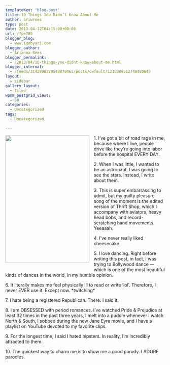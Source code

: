 ```yaml
---
templateKey: 'blog-post'
title: 10 Things You Didn’t Know About Me
author: ariwrees
type: post
date: 2013-04-12T04:15:00+00:00
url: /?p=705
blogger_blog:
  - www.igobyari.com
blogger_author:
  - Arianna Rees
blogger_permalink:
  - /2013/04/10-things-you-didnt-know-about-me.html
blogger_internal:
  - /feeds/3142898329549879465/posts/default/1210309512748480649
layout:
  - sidebar
gallery_layout:
  - tiled
wpmm_postgrid_views:
  - 60
categories:
  - Uncategorized
tags:
  - Uncategorized

---
```

<div dir="ltr" style="text-align: left;">
  <div style="clear: both; text-align: center;">
    <a style="clear: left; float: left; margin-bottom: 1em; margin-right: 1em;" href="http://www.igobyari.com/wp-content/uploads/2013/04/halfofface-1.jpg"><img src="http://www.igobyari.com/wp-content/uploads/2013/04/halfofface.jpg" alt="" width="265" height="400" border="0" /></a>
  </div>
  
  <p>
    1. I&#8217;ve got a bit of road rage in me, because where I live, people drive like they&#8217;re going into labor before the hospital EVERY DAY.
  </p>
  
  <p>
    2. When I was little, I wanted to be an astronaut. I was going to see the stars. Instead, I write about them.
  </p>
  
  <p>
    3. This is super embarrassing to admit, but my guilty pleasure song of the moment is the edited version of Thrift Shop, which I accompany with aviators, heavy head bobs, and record-scratching hand movements. Yeeaaah.
  </p>
  
  <p>
    4. I&#8217;ve never really liked cheesecake.
  </p>
  
  <p>
    5. I love dancing. Right before writing this post, in fact, I was trying to Bollywood dance &#8212; which is one of the most beautiful kinds of dances in the world, in my humble opinion.
  </p>
  
  <p>
    6. It literally makes me feel physically ill to read or write &#8216;lol&#8217;. Therefore, I never EVER use it. Except now. *twitching*
  </p>
  
  <p>
    7. I hate being a registered Republican. There. I said it.
  </p>
  
  <p>
    8. I am OBSESSED with period romances. I&#8217;ve watched Pride & Prejudice at least 32 times in the past three years, I melt into a puddle whenever I watch North & South, I sobbed during the new Jane Eyre movie, and I have a playlist on YouTube devoted to my favorite clips.
  </p>
  
  <p>
    9. For the longest time, I said I hated hipsters. In reality, I&#8217;m incredibly attracted to them.
  </p>
  
  <p>
    10. The quickest way to charm me is to show me a good parody. I ADORE parodies.
  </p>
</div>